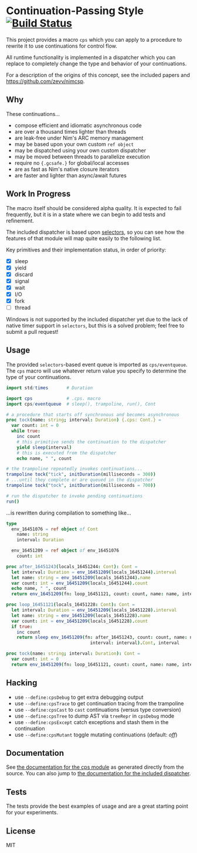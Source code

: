 # Continuation-Passing Style [![Build Status](https://travis-ci.org/disruptek/cps.svg?branch=master)](https://travis-ci.org/disruptek/cps)

This project provides a macro `cps` which you can apply to a procedure to
rewrite it to use continuations for control flow.

All runtime functionality is implemented in a dispatcher which you can replace
to completely change the type and behavior of your continuations.

For a description of the origins of this concept, see the included papers
and https://github.com/zevv/nimcsp.

## Why

These continuations...

- compose efficient and idiomatic asynchronous code
- are over a thousand times lighter than threads
- are leak-free under Nim's ARC memory management
- may be based upon your own custom `ref object`
- may be dispatched using your own custom dispatcher
- may be moved between threads to parallelize execution
- require no `{.gcsafe.}` for global/local accesses
- are as fast as Nim's native closure iterators
- are faster and lighter than async/await futures

## Work In Progress

The macro itself should be considered alpha quality. It is expected to
fail frequently, but it is in a state where we can begin to add tests and
refinement.

The included dispatcher is based upon
[selectors](https://nim-lang.org/docs/selectors.html), so you can see how the
features of that module will map quite easily to the following list.

Key primitives and their implementation status, in order of priority:

- [x] sleep
- [x] yield
- [x] discard
- [x] signal
- [x] wait
- [x] I/O
- [x] fork
- [ ] thread

Windows is not supported by the included dispatcher yet due to the lack of
native timer support in `selectors`, but this is a solved problem; feel free to
submit a pull request!

## Usage

The provided `selectors`-based event queue is imported as `cps/eventqueue`. The
`cps` macro will use whatever return value you specify to determine the type of
your continuations.

```nim
import std/times       # Duration

import cps             # .cps. macro
import cps/eventqueue  # sleep(), trampoline, run(), Cont

# a procedure that starts off synchronous and becomes asynchronous
proc tock(name: string; interval: Duration) {.cps: Cont.} =
  var count: int = 0
  while true:
    inc count
    # this primitive sends the continuation to the dispatcher
    yield sleep(interval)
    # this is executed from the dispatcher
    echo name, " ", count

# the trampoline repeatedly invokes continuations...
trampoline tock("tick", initDuration(milliseconds = 300))
# ...until they complete or are queued in the dispatcher
trampoline tock("tock", initDuration(milliseconds = 700))

# run the dispatcher to invoke pending continuations
run()
```
...is rewritten during compilation to something like...

```nim
type
  env_16451076 = ref object of Cont
    name: string
    interval: Duration

  env_16451209 = ref object of env_16451076
    count: int

proc after_16451243(locals_16451244: Cont): Cont =
  let interval: Duration = env_16451209(locals_16451244).interval
  let name: string = env_16451209(locals_16451244).name
  var count: int = env_16451209(locals_16451244).count
  echo name, " ", count
  return env_16451209(fn: loop_16451121, count: count, name: name, interval: interval).Cont

proc loop_16451121(locals_16451228: Cont): Cont =
  let interval: Duration = env_16451209(locals_16451228).interval
  let name: string = env_16451209(locals_16451228).name
  var count: int = env_16451209(locals_16451228).count
  if true:
    inc count
    return sleep env_16451209(fn: after_16451243, count: count, name: name,
                                interval: interval).Cont, interval

proc tock(name: string; interval: Duration): Cont =
  var count: int = 0
  return env_16451209(fn: loop_16451121, count: count, name: name, interval: interval).Cont
```

## Hacking

- use `--define:cpsDebug` to get extra debugging output
- use `--define:cpsTrace` to get continuation tracing from the trampoline
- use `--define:cpsCast` to `cast` continuations (versus type conversion)
- use `--define:cpsTree` to dump AST via `treeRepr` in `cpsDebug` mode
- use `--define:cpsExcept` catch exceptions and stash them in the continuation
- use `--define:cpsMutant` toggle mutating continuations (default: _off_)

## Documentation
See [the documentation for the cps module](https://disruptek.github.io/cps/cps.html) as generated directly from the source.
You can also jump to [the documentation for the included dispatcher](https://disruptek.github.io/cps/cps/eventqueue.html).

## Tests

The tests provide the best examples of usage and are a great starting point for
your experiments.

## License
MIT

